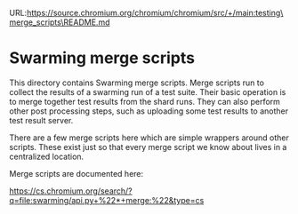 URL:https://source.chromium.org/chromium/chromium/src/+/main:testing\merge_scripts\README.md
# Swarming merge scripts

This directory contains Swarming merge scripts. Merge scripts run to collect the
results of a swarming run of a test suite. Their basic operation is to merge
together test results from the shard runs. They can also perform other post
processing steps, such as uploading some test results to another test result
server.

There are a few merge scripts here which are simple wrappers around other
scripts. These exist just so that every merge script we know about lives in a
centralized location.

Merge scripts are documented here:

https://cs.chromium.org/search/?q=file:swarming/api.py+%22*+merge:%22&type=cs

